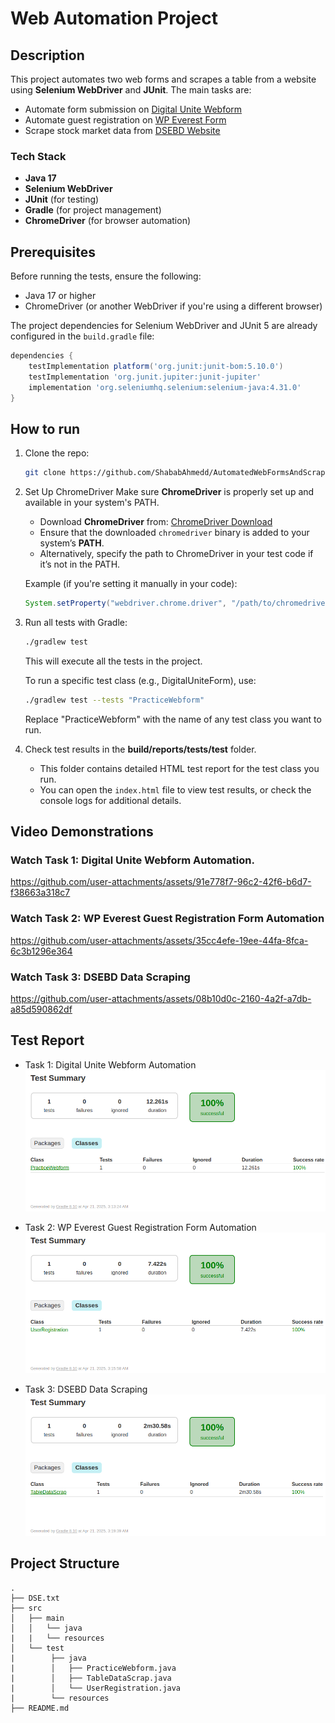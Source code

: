 # Web Automation Project

## Description
This project automates two web forms and scrapes a table from a website using **Selenium WebDriver** and **JUnit**. The main tasks are:
- Automate form submission on [Digital Unite Webform](https://www.digitalunite.com/practice-webform-learners)
- Automate guest registration on [WP Everest Form](https://demo.wpeverest.com/user-registration/guest-registration-form/)
- Scrape stock market data from [DSEBD Website](https://dsebd.org/latest_share_price_scroll_by_value.php)


### Tech Stack

- **Java 17**
- **Selenium WebDriver**
- **JUnit** (for testing)
- **Gradle** (for project management)
- **ChromeDriver** (for browser automation)


## Prerequisites

Before running the tests, ensure the following:

- Java 17 or higher
- ChromeDriver (or another WebDriver if you're using a different browser)

The project dependencies for Selenium WebDriver and JUnit 5 are already configured in the `build.gradle` file:

```groovy
dependencies {
    testImplementation platform('org.junit:junit-bom:5.10.0')
    testImplementation 'org.junit.jupiter:junit-jupiter'
    implementation 'org.seleniumhq.selenium:selenium-java:4.31.0'
}
```


## How to run
1. Clone the repo:
    ```bash
    git clone https://github.com/ShababAhmedd/AutomatedWebFormsAndScraping
    ```

2. Set Up ChromeDriver
   Make sure **ChromeDriver** is properly set up and available in your system's PATH.

   - Download **ChromeDriver** from: [ChromeDriver Download](https://sites.google.com/a/chromium.org/chromedriver/downloads)
   - Ensure that the downloaded `chromedriver` binary is added to your system’s **PATH**.
   - Alternatively, specify the path to ChromeDriver in your test code if it’s not in the PATH.

   Example (if you're setting it manually in your code):
   ```java
   System.setProperty("webdriver.chrome.driver", "/path/to/chromedriver");
   ```

4. Run all tests with Gradle:
    ```bash
    ./gradlew test
    ```
    This will execute all the tests in the project.

    To run a specific test class (e.g., DigitalUniteForm), use:
    ```bash
    ./gradlew test --tests "PracticeWebform"
    ```
    Replace "PracticeWebform" with the name of any test class you want to run.
   
5. Check test results in the **build/reports/tests/test** folder.
   - This folder contains detailed HTML test report for the test class you run.
   - You can open the `index.html` file to view test results, or check the console logs for additional details.
  
## Video Demonstrations
### Watch Task 1: Digital Unite Webform Automation.
https://github.com/user-attachments/assets/91e778f7-96c2-42f6-b6d7-f38663a318c7

### Watch Task 2: WP Everest Guest Registration Form Automation
https://github.com/user-attachments/assets/35cc4efe-19ee-44fa-8fca-6c3b1296e364

### Watch Task 3: DSEBD Data Scraping
https://github.com/user-attachments/assets/08b10d0c-2160-4a2f-a7db-a85d590862df


## Test Report 
- Task 1: Digital Unite Webform Automation  
  ![Task 1 Report](screenshots/PracticeWebform.png)

- Task 2: WP Everest Guest Registration Form Automation  
  ![Task 2 Report](screenshots/userRegistration.png)

- Task 3: DSEBD Data Scraping  
  ![Task 3 Report](screenshots/TableDataScrap.png)


## Project Structure
```
.
├── DSE.txt
├── src
│   ├── main
│   │   └── java
|   |   └── resources
│   └── test
|        ├── java
|        │   ├── PracticeWebform.java
|        │   ├── TableDataScrap.java
|        │   └── UserRegistration.java
|        └── resources  
├── README.md

```
